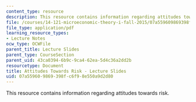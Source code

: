 ```yaml
---
content_type: resource
description: This resource contains information regarding attitudes towards risk.
file: /courses/14-121-microeconomic-theory-i-fall-2015/07a559609869398fc6f98e550a9d2d80_MIT14_121F15_6S.pdf
file_type: application/pdf
learning_resource_types:
- Lecture Notes
ocw_type: OCWFile
parent_title: Lecture Slides
parent_type: CourseSection
parent_uid: 43ca0394-6b9c-9ca4-62ea-5d4c36a2dd2b
resourcetype: Document
title: Attitudes Towards Risk - Lecture Slides
uid: 07a55960-9869-398f-c6f9-8e550a9d2d80
---
```

This resource contains information regarding attitudes towards risk.

